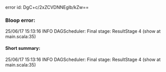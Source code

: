 error id: DgC+c/2xZCVDNNEglb/kZw==
### Bloop error:

25/06/17 15:13:16 INFO DAGScheduler: Final stage: ResultStage 4 (show at main.scala:35)
#### Short summary: 

25/06/17 15:13:16 INFO DAGScheduler: Final stage: ResultStage 4 (show at main.scala:35)